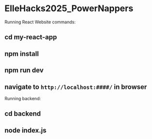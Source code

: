 # ElleHacks2025_PowerNappers
Running React Website commands:

## cd my-react-app

## npm install

## npm run dev

## navigate to `http://localhost:####/` in browser

Running backend:

## cd backend

## node index.js